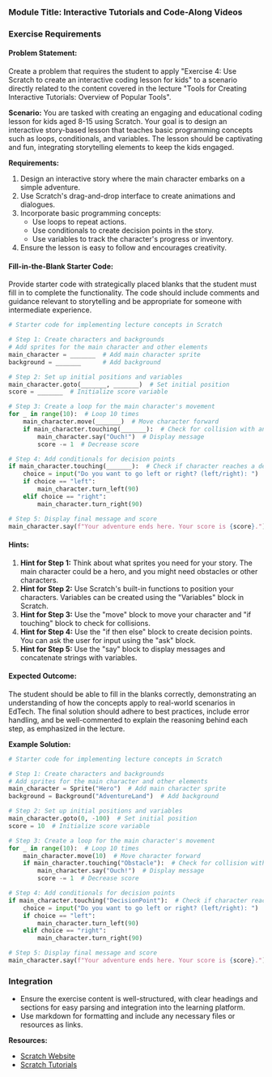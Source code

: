 ### Module Title: Interactive Tutorials and Code-Along Videos

### Exercise Requirements

#### Problem Statement:
Create a problem that requires the student to apply "Exercise 4: Use Scratch to create an interactive coding lesson for kids" to a scenario directly related to the content covered in the lecture "Tools for Creating Interactive Tutorials: Overview of Popular Tools".

**Scenario:**
You are tasked with creating an engaging and educational coding lesson for kids aged 8-15 using Scratch. Your goal is to design an interactive story-based lesson that teaches basic programming concepts such as loops, conditionals, and variables. The lesson should be captivating and fun, integrating storytelling elements to keep the kids engaged.

**Requirements:**
1. Design an interactive story where the main character embarks on a simple adventure.
2. Use Scratch's drag-and-drop interface to create animations and dialogues.
3. Incorporate basic programming concepts:
   - Use loops to repeat actions.
   - Use conditionals to create decision points in the story.
   - Use variables to track the character's progress or inventory.
4. Ensure the lesson is easy to follow and encourages creativity.

#### Fill-in-the-Blank Starter Code:
Provide starter code with strategically placed blanks that the student must fill in to complete the functionality. The code should include comments and guidance relevant to storytelling and be appropriate for someone with intermediate experience.

```python
# Starter code for implementing lecture concepts in Scratch

# Step 1: Create characters and backgrounds
# Add sprites for the main character and other elements
main_character = _______  # Add main character sprite
background = _______      # Add background

# Step 2: Set up initial positions and variables
main_character.goto(_______, _______)  # Set initial position
score = _______  # Initialize score variable

# Step 3: Create a loop for the main character's movement
for _ in range(10):  # Loop 10 times
    main_character.move(_______)  # Move character forward
    if main_character.touching(_______):  # Check for collision with an obstacle
        main_character.say("Ouch!")  # Display message
        score -= 1  # Decrease score

# Step 4: Add conditionals for decision points
if main_character.touching(_______):  # Check if character reaches a decision point
    choice = input("Do you want to go left or right? (left/right): ")
    if choice == "left":
        main_character.turn_left(90)
    elif choice == "right":
        main_character.turn_right(90)

# Step 5: Display final message and score
main_character.say(f"Your adventure ends here. Your score is {score}.")
```

#### Hints:
1. **Hint for Step 1:** Think about what sprites you need for your story. The main character could be a hero, and you might need obstacles or other characters.
2. **Hint for Step 2:** Use Scratch's built-in functions to position your characters. Variables can be created using the "Variables" block in Scratch.
3. **Hint for Step 3:** Use the "move" block to move your character and "if touching" block to check for collisions.
4. **Hint for Step 4:** Use the "if then else" block to create decision points. You can ask the user for input using the "ask" block.
5. **Hint for Step 5:** Use the "say" block to display messages and concatenate strings with variables.

#### Expected Outcome:
The student should be able to fill in the blanks correctly, demonstrating an understanding of how the concepts apply to real-world scenarios in EdTech. The final solution should adhere to best practices, include error handling, and be well-commented to explain the reasoning behind each step, as emphasized in the lecture.

**Example Solution:**
```python
# Starter code for implementing lecture concepts in Scratch

# Step 1: Create characters and backgrounds
# Add sprites for the main character and other elements
main_character = Sprite("Hero")  # Add main character sprite
background = Background("AdventureLand")  # Add background

# Step 2: Set up initial positions and variables
main_character.goto(0, -100)  # Set initial position
score = 10  # Initialize score variable

# Step 3: Create a loop for the main character's movement
for _ in range(10):  # Loop 10 times
    main_character.move(10)  # Move character forward
    if main_character.touching("Obstacle"):  # Check for collision with an obstacle
        main_character.say("Ouch!")  # Display message
        score -= 1  # Decrease score

# Step 4: Add conditionals for decision points
if main_character.touching("DecisionPoint"):  # Check if character reaches a decision point
    choice = input("Do you want to go left or right? (left/right): ")
    if choice == "left":
        main_character.turn_left(90)
    elif choice == "right":
        main_character.turn_right(90)

# Step 5: Display final message and score
main_character.say(f"Your adventure ends here. Your score is {score}.")
```

### Integration
- Ensure the exercise content is well-structured, with clear headings and sections for easy parsing and integration into the learning platform.
- Use markdown for formatting and include any necessary files or resources as links.

**Resources:**
- [Scratch Website](https://scratch.mit.edu/)
- [Scratch Tutorials](https://scratch.mit.edu/projects/editor/?tutorial=getStarted)